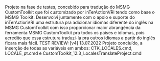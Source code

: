 Projeto na fase de testes, concebido para tradução do MSMG CustomToolkit que foi customizado por inTerActionVRI tendo como base o MSMG Toolkit. Desenvolvi juntamente com o apoio e suporte do inTerActionVRI uma estrutura pra adicionar idiomas diferente do inglês na MSMG CustomToolkit com isso proporcionar maior abrangência da ferramenta MSMG CustomToolkit pra todos os paises e idiomas, pois acredito que essa estrutura traduzi-la pra outros idiomas a partir do inglês ficara mais fácil. TEST REVIEW: [v4] 13.07.2022 Projeto concluído, a inserção de todas as variáveis em ambos: CTK_LOCALES.cmd, LOCALE_pt.cmd e CustomToolkit_12.3_LocalesTranslateProject.cmd
